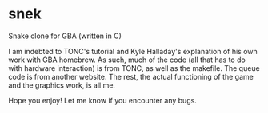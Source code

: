 # snek
Snake clone for GBA (written in C)


I am indebted to TONC's tutorial and Kyle Halladay's explanation of his own work with GBA homebrew. As such, much of the code (all that has to do with hardware interaction) is from TONC, as well as the makefile. The queue code is from another website. The rest, the actual functioning of the game and the graphics work, is all me.

Hope you enjoy! Let me know if you encounter any bugs.
